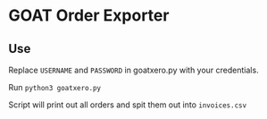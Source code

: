 # GOAT Order Exporter

## Use
Replace `USERNAME` and `PASSWORD` in goatxero.py with your credentials.

Run `python3 goatxero.py`

Script will print out all orders and spit them out into `invoices.csv`